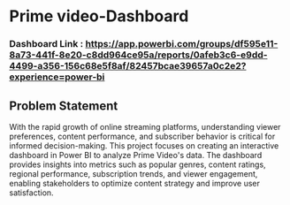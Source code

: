 
# Prime video-Dashboard

### Dashboard Link : https://app.powerbi.com/groups/df595e11-8a73-441f-8e20-c8dd964ce95a/reports/0afeb3c6-e9dd-4499-a356-156c68e5f8af/82457bcae39657a0c2e2?experience=power-bi

## Problem Statement

With the rapid growth of online streaming platforms, understanding viewer preferences, content performance, and subscriber behavior is critical for informed decision-making. This project focuses on creating an interactive dashboard in Power BI to analyze Prime Video's data. The dashboard provides insights into metrics such as popular genres, content ratings, regional performance, subscription trends, and viewer engagement, enabling stakeholders to optimize content strategy and improve user satisfaction.


